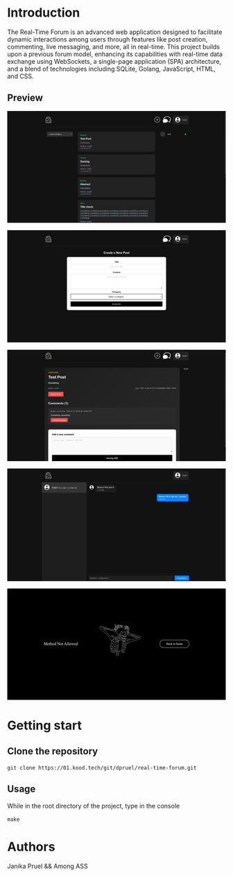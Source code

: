 # Introduction

The Real-Time Forum is an advanced web application designed to facilitate dynamic interactions among users through features like post creation, commenting, live messaging, and more, all in real-time. This project builds upon a previous forum model, enhancing its capabilities with real-time data exchange using WebSockets, a single-page application (SPA) architecture, and a blend of technologies including SQLite, Golang, JavaScript, HTML, and CSS.

## Preview 
![forum page](./internal/view/static/img/forumPage.png)

![create post page](./internal/view/static/img/createPostPage.png)

![post page](./internal/view/static/img/postPage.png)

![chat page](./internal/view/static/img/chatPage.png)

![page](./internal/view/static/img/errorPage.png)


# Getting start 

## Clone the repository
```
git clone https://01.kood.tech/git/dpruel/real-time-forum.git
```

## Usage 

While in the root directory of the project, type in the console

```
make
```

# Authors 

Janika Pruel && Among ASS 